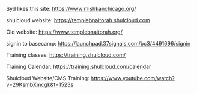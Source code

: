 Syd likes this site:
https://www.mishkanchicago.org/

shulcloud website:
https://templebnaitorah.shulcloud.com

Old website:
https://www.templebnaitorah.org/

signin to basecamp:
https://launchpad.37signals.com/bc3/4491696/signin

Training classes:
https://training.shulcloud.com/

Training Calendar:
https://training.shulcloud.com/calendar

Shulcloud Website/CMS Training:
https://www.youtube.com/watch?v=29KsmbXmcgk&t=1523s

